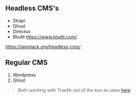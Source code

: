## Headless CMS's

* Strapi
* Ghost
* Directus
* Bludit https://www.bludit.com/

<https://jamstack.org/headless-cms/>

## Regular CMS

1. Wordpress
2. Ghost

> Both working with Traefik out of the box as seen [here](https://jalcocert.github.io/JAlcocerT/no-code-websites/)